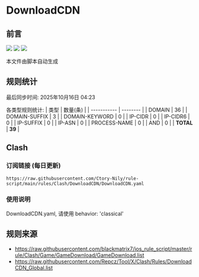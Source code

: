 # DownloadCDN

## 前言
![](https://img.shields.io/badge/%E4%B8%8B%E8%BD%BD%E8%A7%84%E5%88%99-%E5%90%88%E5%B9%B6%E8%A7%84%E5%88%99-blue) ![](https://img.shields.io/badge/%E7%BB%9F%E8%AE%A1%E6%95%B0%E9%87%8F-green) ![](https://img.shields.io/badge/%E7%94%9F%E6%88%90%E8%AE%A2%E9%98%85-8A2BE2)

本文件由脚本自动生成

## 规则统计
最后同步时间: 2025年10月16日 04:23

各类型规则统计:
| 类型        | 数量(条) |
| ----------- | -------- |
| DOMAIN       | 36       | 
| DOMAIN-SUFFIX | 3        | 
| DOMAIN-KEYWORD | 0        | 
| IP-CIDR      | 0        | 
| IP-CIDR6     | 0        | 
| IP-SUFFIX    | 0        | 
| IP-ASN       | 0        | 
| PROCESS-NAME | 0        | 
| AND          | 0        | 
| **TOTAL** | **39** | 
## Clash

### 订阅链接 (每日更新)
```
https://raw.githubusercontent.com/Ctory-Nily/rule-script/main/rules/Clash/DownloadCDN/DownloadCDN.yaml
```

### 使用说明
DownloadCDN.yaml, 请使用 behavior: 'classical'

## 规则来源
- https://raw.githubusercontent.com/blackmatrix7/ios_rule_script/master/rule/Clash/Game/GameDownload/GameDownload.list 
- https://raw.githubusercontent.com/Repcz/Tool/X/Clash/Rules/DownloadCDN_Global.list 
